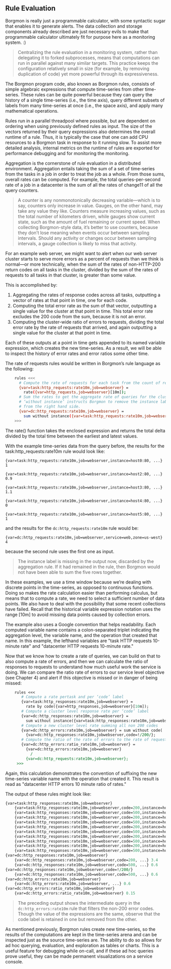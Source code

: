 ## **Rule Evaluation**

Borgmon is really just a programmable calculator, with some syntactic sugar that enables it to generate alerts. The data collection and storage components already described are just necessary evils to make that programmable calculator ultimately fit for purpose here as a monitoring system. :)

> Centralizing the rule evaluation in a monitoring system, rather than delegating it to forked subprocesses, means that computations can run in parallel against many similar targets. This practice keeps the configuration relatively small in size (for example, by removing duplication of code) yet more powerful through its expressiveness.

The Borgmon program code, also known as Borgmon rules, consists of simple algebraic expressions that compute time-series from other time-series. These rules can be quite powerful because they can query the history of a single time-series (i.e., the time axis), query different subsets of labels from many time-series at once (i.e., the space axis), and apply many mathematical operations.

Rules run in a parallel threadpool where possible, but are dependent on ordering when using previously defined rules as input. The size of the vectors returned by their query expressions also determines the overall runtime of a rule. Thus, it is typically the case that one can add CPU resources to a Borgmon task in response to it running slow. To assist more detailed analysis, internal metrics on the runtime of rules are exported for performance debugging and for monitoring the monitoring.

Aggregation is the cornerstone of rule evaluation in a distributed environment. Aggregation entails taking the sum of a set of time-series from the tasks in a job in order to treat the job as a whole. From those sums, overall rates can be computed. For example, the total queries-per-second rate of a job in a datacenter is the sum of all the rates of change11 of all the query counters.

> A counter is any nonmonotonically decreasing variable—which is to say, counters only increase in value. Gauges, on the other hand, may take any value they like. Counters measure increasing values, such as the total number of kilometers driven, while gauges show current state, such as the amount of fuel remaining or current speed. When collecting Borgmon-style data, it’s better to use counters, because they don’t lose meaning when events occur between sampling intervals. Should any activity or changes occur between sampling intervals, a gauge collection is likely to miss that activity.

For an example web server, we might want to alert when our web server cluster starts to serve more errors as a percent of requests than we think is normal—or more technically, when the sum of the rates of non-HTTP-200 return codes on all tasks in the cluster, divided by the sum of the rates of requests to all tasks in that cluster, is greater than some value.

This is accomplished by:

1. Aggregating the rates of response codes across all tasks, outputting a vector of rates at that point in time, one for each code.
2. Computing the total error rate as the sum of that vector, outputting a single value for the cluster at that point in time. This total error rate excludes the 200 code from the sum, because it is not an error.
3. Computing the cluster-wide ratio of errors to requests, dividing the total error rate by the rate of requests that arrived, and again outputting a single value for the cluster at that point in time.

Each of these outputs at a point in time gets appended to its named variable expression, which creates the new time-series. As a result, we will be able to inspect the history of error rates and error ratios some other time.

The rate of requests rules would be written in Borgmon’s rule language as the following:

```bash
    rules <<<
      # Compute the rate of requests for each task from the count of requests
      {var=task:http_requests:rate10m,job=webserver} =
        rate({var=http_requests,job=webserver}[10m]);
      # Sum the rates to get the aggregate rate of queries for the cluster;
      # ‘without instance’ instructs Borgmon to remove the instance label
      # from the right hand side.
      {var=dc:http_requests:rate10m,job=webserver} =
        sum without instance({var=task:http_requests:rate10m,job=webserver})
    >>>
```

The rate() function takes the enclosed expression and returns the total delta divided by the total time between the earliest and latest values.

With the example time-series data from the query before, the results for the task:http_requests:rate10m rule would look like:

`{var=task:http_requests:rate10m,job=webserver,instance=host0:80, ...} 1`

`{var=task:http_requests:rate10m,job=webserver,instance=host2:80, ...} 0.9`

`{var=task:http_requests:rate10m,job=webserver,instance=host3:80, ...} 1.1`

`{var=task:http_requests:rate10m,job=webserver,instance=host4:80, ...} 0`

`{var=task:http_requests:rate10m,job=webserver,instance=host5:80, ...} 1`

and the results for the `dc:http_requests:rate10m` rule would be:

`{var=dc:http_requests:rate10m,job=webserver,service=web,zone=us-west} 4`

because the second rule uses the first one as input.

> The instance label is missing in the output now, discarded by the aggregation rule. If it had remained in the rule, then Borgmon would not have been able to sum the five rows together.

In these examples, we use a time window because we’re dealing with discrete points in the time-series, as opposed to continuous functions. Doing so makes the rate calculation easier than performing calculus, but means that to compute a rate, we need to select a sufficient number of data points. We also have to deal with the possibility that some recent collections have failed. Recall that the historical variable expression notation uses the range [10m] to avoid missing data points caused by collection errors.

The example also uses a Google convention that helps readability. Each computed variable name contains a colon-separated triplet indicating the aggregation level, the variable name, and the operation that created that name. In this example, the lefthand variables are "task HTTP requests 10-minute rate" and "datacenter HTTP requests 10-minute rate."

Now that we know how to create a rate of queries, we can build on that to also compute a rate of errors, and then we can calculate the ratio of responses to requests to understand how much useful work the service is doing. We can compare the ratio rate of errors to our service level objective (see Chapter 4) and alert if this objective is missed or in danger of being missed:

```perl
    rules <<<
       # Compute a rate pertask and per ‘code’ label
       {var=task:http_responses:rate10m,job=webserver} =
         rate by code({var=http_responses,job=webserver}[10m]);
       # Compute a cluster level response rate per ‘code’ label
       {var=dc:http_responses:rate10m,job=webserver} =
         sum without instance({var=task:http_responses:rate10m,job=webserver});
       # Compute a new cluster level rate summing all non 200 codes
       {var=dc:http_errors:rate10m,job=webserver} = sum without code(
         {var=dc:http_responses:rate10m,jobwebserver,code=!/200/};
       # Compute the ratio of the rate of errors to the rate of requests
       {var=dc:http_errors:ratio_rate10m,job=webserver} =
         {var=dc:http_errors:rate10m,job=webserver}
           /
         {var=dc:http_requests:rate10m,job=webserver};
     >>>
```

Again, this calculation demonstrates the convention of suffixing the new time-series variable name with the operation that created it. This result is read as "datacenter HTTP errors 10 minute ratio of rates."

The output of these rules might look like:

```perl
{var=task:http_responses:rate10m,job=webserver}
    {var=task:http_responses:rate10m,job=webserver,code=200,instance=host0:80, ...} 1
    {var=task:http_responses:rate10m,job=webserver,code=500,instance=host0:80, ...} 0
    {var=task:http_responses:rate10m,job=webserver,code=200,instance=host1:80, ...} 0.5
    {var=task:http_responses:rate10m,job=webserver,code=500,instance=host1:80, ...} 0.4
    {var=task:http_responses:rate10m,job=webserver,code=200,instance=host2:80, ...} 1
    {var=task:http_responses:rate10m,job=webserver,code=500,instance=host2:80, ...} 0.1
    {var=task:http_responses:rate10m,job=webserver,code=200,instance=host3:80, ...} 0
    {var=task:http_responses:rate10m,job=webserver,code=500,instance=host3:80, ...} 0
    {var=task:http_responses:rate10m,job=webserver,code=200,instance=host4:80, ...} 0.9
    {var=task:http_responses:rate10m,job=webserver,code=500,instance=host4:80, ...} 0.1
{var=dc:http_responses:rate10m,job=webserver}
    {var=dc:http_responses:rate10m,job=webserver,code=200, ...} 3.4
    {var=dc:http_responses:rate10m,job=webserver,code=500, ...} 0.6
{var=dc:http_responses:rate10m,jobwebserver,code=!/200/}
    {var=dc:http_responses:rate10m,job=webserver,code=500, ...} 0.6
{var=dc:http_errors:rate10m,job=webserver}
    {var=dc:http_errors:rate10m,job=webserver, ...} 0.6
{var=dc:http_errors:ratio_rate10m,job=webserver}
    {var=dc:http_errors:ratio_rate10m,job=webserver} 0.15
```

> The preceding output shows the intermediate query in the `dc:http_errors:rate10m` rule that filters the non-200 error codes. Though the value of the expressions are the same, observe that the code label is retained in one but removed from the other.

As mentioned previously, Borgmon rules create new time-series, so the results of the computations are kept in the time-series arena and can be inspected just as the source time-series are. The ability to do so allows for ad hoc querying, evaluation, and exploration as tables or charts. This is a useful feature for debugging while on-call, and if these ad hoc queries prove useful, they can be made permanent visualizations on a service console.
